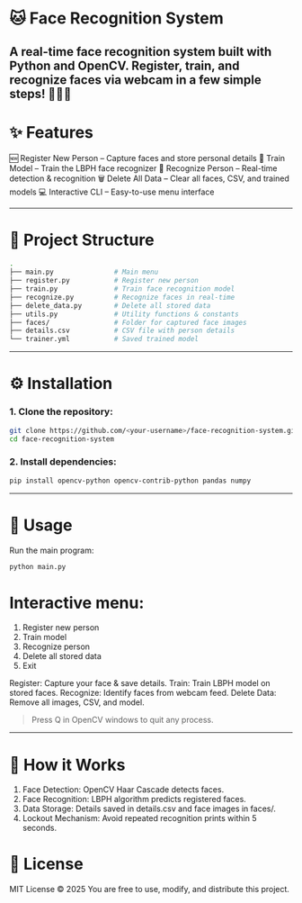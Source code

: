 # 🐱 Face Recognition System
A real-time face recognition system built with Python and OpenCV.
Register, train, and recognize faces via webcam in a few simple steps! 🧑‍🤝‍🧑
---

# ✨ Features

🆕 Register New Person – Capture faces and store personal details
🤖 Train Model – Train the LBPH face recognizer
👀 Recognize Person – Real-time detection & recognition
🗑 Delete All Data – Clear all faces, CSV, and trained models
💻 Interactive CLI – Easy-to-use menu interface

---

# 📁 Project Structure
```bash
.
├── main.py               # Main menu
├── register.py           # Register new person
├── train.py              # Train face recognition model
├── recognize.py          # Recognize faces in real-time
├── delete_data.py        # Delete all stored data
├── utils.py              # Utility functions & constants
├── faces/                # Folder for captured face images
├── details.csv           # CSV file with person details
└── trainer.yml           # Saved trained model

```
---

# ⚙ Installation

### 1. Clone the repository:
```bash
git clone https://github.com/<your-username>/face-recognition-system.git
cd face-recognition-system
```
### 2. Install dependencies:
```bash
pip install opencv-python opencv-contrib-python pandas numpy
```
---

# 🏃 Usage
Run the main program:
```bash
python main.py
```

# Interactive menu:

1. Register new person
2. Train model
3. Recognize person
4. Delete all stored data
5. Exit

Register: Capture your face & save details.
Train: Train LBPH model on stored faces.
Recognize: Identify faces from webcam feed.
Delete Data: Remove all images, CSV, and model.

> Press Q in OpenCV windows to quit any process.

---

# 🧩 How it Works

1. Face Detection: OpenCV Haar Cascade detects faces.
2. Face Recognition: LBPH algorithm predicts registered faces.
3. Data Storage: Details saved in details.csv and face images in faces/.
4. Lockout Mechanism: Avoid repeated recognition prints within 5 seconds.

# 📝 License
MIT License © 2025
You are free to use, modify, and distribute this project.
